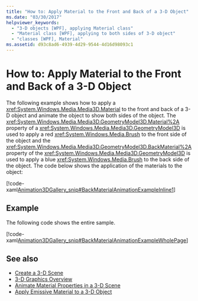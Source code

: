 ```yaml
---
title: "How to: Apply Material to the Front and Back of a 3-D Object"
ms.date: "03/30/2017"
helpviewer_keywords: 
  - "3-D objects [WPF], applying Material class"
  - "Material class [WPF], applying to both sides of 3-D object"
  - "classes [WPF], Material"
ms.assetid: d93c8ad6-4939-4d29-9544-4d16d98093c1
---
```

# How to: Apply Material to the Front and Back of a 3-D Object
The following example shows how to apply a <xref:System.Windows.Media.Media3D.Material> to the front and back of a 3-D object and animate the object to show both sides of the object. The <xref:System.Windows.Media.Media3D.GeometryModel3D.Material%2A> property of a <xref:System.Windows.Media.Media3D.GeometryModel3D> is used to apply a red <xref:System.Windows.Media.Brush> to the front side of the object and the <xref:System.Windows.Media.Media3D.GeometryModel3D.BackMaterial%2A> property of the <xref:System.Windows.Media.Media3D.GeometryModel3D> is used to apply a blue <xref:System.Windows.Media.Brush> to the back side of the object. The code below shows the application of the materials to the object:  
  
 [!code-xaml[Animation3DGallery_snip#BackMaterialAnimationExampleInline1](../../../../samples/snippets/csharp/VS_Snippets_Wpf/Animation3DGallery_snip/CS/BackMaterialAnimationExample.xaml#backmaterialanimationexampleinline1)]  
  
## Example  
 The following code shows the entire sample.  
  
 [!code-xaml[Animation3DGallery_snip#BackMaterialAnimationExampleWholePage](../../../../samples/snippets/csharp/VS_Snippets_Wpf/Animation3DGallery_snip/CS/BackMaterialAnimationExample.xaml#backmaterialanimationexamplewholepage)]  
  
## See also
- [Create a 3-D Scene](../../../../docs/framework/wpf/graphics-multimedia/how-to-create-a-3-d-scene.md)
- [3-D Graphics Overview](../../../../docs/framework/wpf/graphics-multimedia/3-d-graphics-overview.md)
- [Animate Material Properties in a 3-D Scene](../../../../docs/framework/wpf/graphics-multimedia/how-to-animate-material-properties-in-a-3-d-scene.md)
- [Apply Emissive Material to a 3-D Object](../../../../docs/framework/wpf/graphics-multimedia/how-to-apply-emissive-material-to-a-3-d-object.md)
